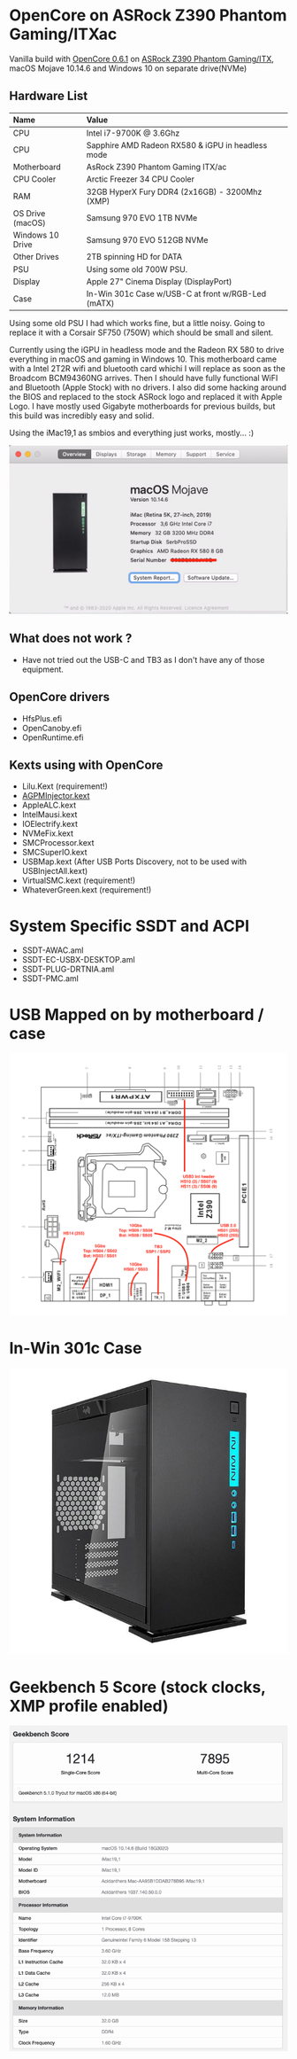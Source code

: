 # OpenCore on ASRock Z390 Phantom Gaming/ITXac

Vanilla build with [OpenCore 0.6.1](https://github.com/acidanthera/OpenCorePkg/releases/download/0.6.1/OpenCore-0.6.1-RELEASE.zip) on [ASRock Z390 Phantom Gaming/ITX](https://www.asrock.com/mb/Intel/Z390%20Phantom%20Gaming-ITXac/index.asp), macOS Mojave 10.14.6 and Windows 10 on separate drive(NVMe)

## Hardware List
| Name                            | Value                                             |
|:------------------------------- | :------------------------------------------------ |
| CPU                             | Intel i7-9700K @ 3.6Ghz                           |
| CPU                             | Sapphire AMD Radeon RX580 & iGPU in headless mode |
| Motherboard                     | AsRock Z390 Phantom Gaming ITX/ac                 |
| CPU Cooler                      | Arctic Freezer 34 CPU Cooler                      |
| RAM                             | 32GB HyperX Fury DDR4 (2x16GB) - 3200Mhz (XMP)    |
| OS Drive (macOS)                | Samsung 970 EVO 1TB NVMe                          |
| Windows 10 Drive                | Samsung 970 EVO 512GB NVMe                        |
| Other Drives                    | 2TB spinning HD for DATA                          |
| PSU                             | Using some old 700W PSU.                          |
| Display                         | Apple 27" Cinema Display (DisplayPort)            |
| Case                            | In-Win 301c Case w/USB-C at front w/RGB-Led (mATX)|

Using some old PSU I had which works fine, but a little noisy. Going to replace it with
a Corsair SF750 (750W) which should be small and silent.

Currently using the iGPU in headless mode and the Radeon RX 580 to drive everything
in macOS and gaming in Windows 10.
This motherboard came with a Intel 2T2R wifi and bluetooth card whichi I will replace
as soon as the Broadcom BCM94360NG arrives. Then I should have fully functional WiFI
and Bluetooth (Apple Stock) with no drivers.
I also did some hacking around the BIOS and replaced to the stock ASRock logo and
replaced it with Apple Logo.
I have mostly used Gigabyte motherboards for previous builds, but this build
was incredibly easy and solid.

Using the iMac19,1 as smbios and everything just works, mostly... :)

![About This Mac](aboutthismac.png)

## What does not work ?
- Have not tried out the USB-C and TB3 as I don't have any of those equipment.

## OpenCore drivers
- HfsPlus.efi
- OpenCanoby.efi
- OpenRuntime.efi

## Kexts using with OpenCore
- Lilu.Kext (requirement!)
- [AGPMInjector.kext](https://github.com/Pavo-IM/AGPMInjector)
- AppleALC.kext
- IntelMausi.kext
- IOElectrify.kext
- NVMeFix.kext
- SMCProcessor.kext
- SMCSuperIO.kext
- USBMap.kext (After USB Ports Discovery, not to be used with USBInjectAll.kext)
- VirtualSMC.kext (requirement!)
- WhateverGreen.kext (requirement!)

# System Specific SSDT and ACPI
- SSDT-AWAC.aml
- SSDT-EC-USBX-DESKTOP.aml
- SSDT-PLUG-DRTNIA.aml
- SSDT-PMC.aml


# USB Mapped on by motherboard / case
![USB Ports mapped](usbmap.png)

# In-Win 301c Case
![In-Win Case](inwincase.jpg)

# Geekbench 5 Score (stock clocks, XMP profile enabled)
![Geekbench5](geekbench.png)







